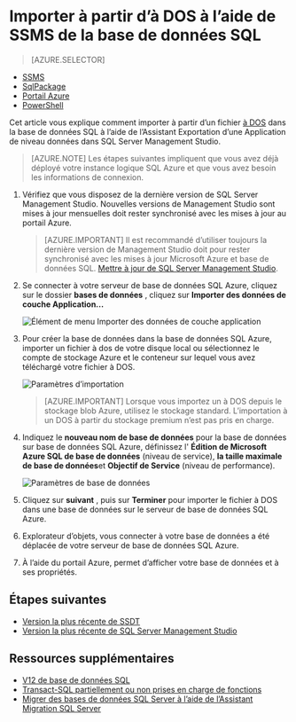 <properties
   pageTitle="Migrer une base de données SQL Server pour la base de données SQL Azure | Microsoft Azure"
   description="Base de données Microsoft Azure SQL, base de données déployez, migration de base de données, base de données de l’importation, exportation de base de données, l’Assistant migration"
   services="sql-database"
   documentationCenter=""
   authors="CarlRabeler"
   manager="jhubbard"
   editor=""/>

<tags
   ms.service="sql-database"
   ms.devlang="NA"
   ms.topic="article"
   ms.tgt_pltfrm="NA"
   ms.workload="sqldb-migrate"
   ms.date="08/24/2016"
   ms.author="carlrab"/>

# <a name="import-from-bacpac-to-sql-database-using-ssms"></a>Importer à partir d’à DOS à l’aide de SSMS de la base de données SQL

> [AZURE.SELECTOR]
- [SSMS](sql-database-cloud-migrate-compatible-import-bacpac-ssms.md)
- [SqlPackage](sql-database-cloud-migrate-compatible-import-bacpac-sqlpackage.md)
- [Portail Azure](sql-database-import.md)
- [PowerShell](sql-database-import-powershell.md)

Cet article vous explique comment importer à partir d’un fichier [à DOS](https://msdn.microsoft.com/library/ee210546.aspx#Anchor_4) dans la base de données SQL à l’aide de l’Assistant Exportation d’une Application de niveau données dans SQL Server Management Studio.

> [AZURE.NOTE] Les étapes suivantes impliquent que vous avez déjà déployé votre instance logique SQL Azure et que vous avez besoin les informations de connexion.

1. Vérifiez que vous disposez de la dernière version de SQL Server Management Studio. Nouvelles versions de Management Studio sont mises à jour mensuelles doit rester synchronisé avec les mises à jour au portail Azure.

     > [AZURE.IMPORTANT] Il est recommandé d’utiliser toujours la dernière version de Management Studio doit pour rester synchronisé avec les mises à jour Microsoft Azure et base de données SQL. [Mettre à jour de SQL Server Management Studio](https://msdn.microsoft.com/library/mt238290.aspx).

2. Se connecter à votre serveur de base de données SQL Azure, cliquez sur le dossier **bases de données** , cliquez sur **Importer des données de couche Application...**

    ![Élément de menu Importer des données de couche application](./media/sql-database-cloud-migrate/MigrateUsingBACPAC03.png)

3.  Pour créer la base de données dans la base de données SQL Azure, importer un fichier à dos de votre disque local ou sélectionnez le compte de stockage Azure et le conteneur sur lequel vous avez téléchargé votre fichier à DOS.

    ![Paramètres d’importation](./media/sql-database-cloud-migrate/MigrateUsingBACPAC04.png)

     > [AZURE.IMPORTANT] Lorsque vous importez un à DOS depuis le stockage blob Azure, utilisez le stockage standard. L’importation à un DOS à partir du stockage premium n’est pas pris en charge.

4.  Indiquez le **nouveau nom de base de données** pour la base de données sur base de données SQL Azure, définissez l' **Édition de Microsoft Azure SQL de base de données** (niveau de service), **la taille maximale de base de données**et **Objectif de Service** (niveau de performance).

    ![Paramètres de base de données](./media/sql-database-cloud-migrate/MigrateUsingBACPAC05.png)

5.  Cliquez sur **suivant** , puis sur **Terminer** pour importer le fichier à DOS dans une base de données sur le serveur de base de données SQL Azure.

6. Explorateur d’objets, vous connecter à votre base de données a été déplacée de votre serveur de base de données SQL Azure.

6.  À l’aide du portail Azure, permet d’afficher votre base de données et à ses propriétés.

## <a name="next-steps"></a>Étapes suivantes

- [Version la plus récente de SSDT](https://msdn.microsoft.com/library/mt204009.aspx)
- [Version la plus récente de SQL Server Management Studio](https://msdn.microsoft.com/library/mt238290.aspx)

## <a name="additional-resources"></a>Ressources supplémentaires

- [V12 de base de données SQL](sql-database-v12-whats-new.md)
- [Transact-SQL partiellement ou non prises en charge de fonctions](sql-database-transact-sql-information.md)
- [Migrer des bases de données SQL Server à l’aide de l’Assistant Migration SQL Server](http://blogs.msdn.com/b/ssma/)
